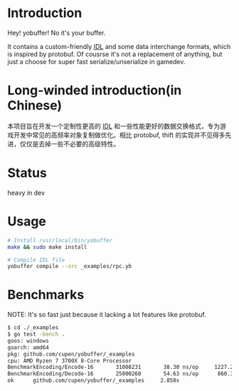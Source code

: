 # Introduction
Hey! yobuffer! No it's your buffer.

It contains a custom-friendly [IDL] and some data interchange formats, which is inspired by protobuf. Of cousrse it's not a replacement of anything, but just a choose for super fast serialize/unserialize in gamedev.

# Long-winded introduction(in Chinese)
本项目旨在开发一个定制性更高的 [IDL] 和一些性能更好的数据交换格式，专为游戏开发中常见的高频率对象复制做优化。相比 protobuf, thift 的实现并不见得多先进，仅仅是去掉一些不必要的高级特性。


# Status
heavy in dev

# Usage

```bash
# Install /usr/local/bin/yobuffer
make && sudo make install

# Compile IDL file
yobuffer compile --src _examples/rpc.yb
```

# Benchmarks
NOTE: It's so fast just because it lacking a lot features like protobuf.  
```bash
$ cd ./_examples
$ go test -bench .
goos: windows
goarch: amd64
pkg: github.com/cupen/yobuffer/_examples
cpu: AMD Ryzen 7 3700X 8-Core Processor
BenchmarkEncoding/Encode-16       31008231       38.30 ns/op     1227.21 MB/s       48 B/op       1 allocs/op
BenchmarkEncoding/Decode-16       25000260       54.63 ns/op      860.33 MB/s       16 B/op       3 allocs/op
ok      github.com/cupen/yobuffer/_examples     2.858s
```


[IDL]: https://en.wikipedia.org/wiki/Interface_description_language
